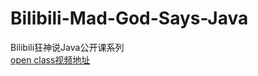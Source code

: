 # Bilibili-Mad-God-Says-Java
Bilibili狂神说Java公开课系列   
[open class视频地址](https://space.bilibili.com/95256449)
